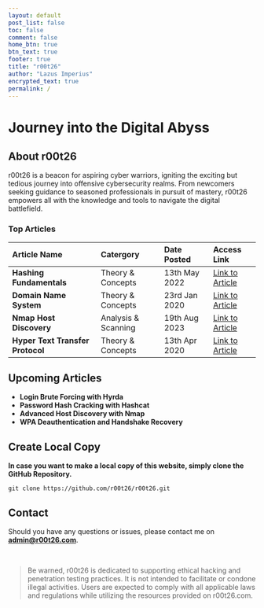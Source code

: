 ```yaml
---
layout: default
post_list: false
toc: false
comment: false
home_btn: true
btn_text: true
footer: true
title: "r00t26"
author: "Lazus Imperius"
encrypted_text: true
permalink: /
---
```


# Journey into the Digital Abyss


## About **r00t26**
r00t26 is a beacon for aspiring cyber warriors, igniting the exciting but tedious journey into offensive cybersecurity realms. From newcomers seeking guidance to seasoned professionals in pursuit of mastery, r00t26 empowers all with the knowledge and tools to navigate the digital battlefield. 



### Top Articles

| **Article Name** 		  	| **Catergory** 	| **Date Posted** | **Access Link**        				|
| :-----------     		  	| :--------     	| :------         | :--------------------- 				|
| **Hashing Fundamentals**  		| Theory & Concepts    	| 13th May 2022   |[Link to Article](/theory/hashing)			|
| **Domain Name System**  	  	| Theory & Concepts   	| 23rd Jan 2020   |[Link to Article](/theory/dns)			|
| **Nmap Host Discovery**   		| Analysis & Scanning   | 19th Aug 2023   |[Link to Article](/analysis/nmap-host-discovery)    	|
| **Hyper Text Transfer Protocol**	| Theory & Concepts   	| 13th Apr 2020   |[Link to Article](/theory/http) 			|



## Upcoming Articles

- **Login Brute Forcing with Hyrda**
- **Password Hash Cracking with Hashcat**
- **Advanced Host Discovery with Nmap**
- **WPA Deauthentication and Handshake Recovery**


## Create Local Copy
**In case you want to make a local copy of this website, simply clone the GitHub Repository.**

```
git clone https://github.com/r00t26/r00t26.git
```

## Contact
Should you have any questions or issues, please contact me on **admin@r00t26.com**. 

<br>

> Be warned, r00t26 is dedicated to supporting ethical hacking and penetration testing practices. It is not intended to facilitate or condone illegal activities. Users are expected to comply with all applicable laws and regulations while utilizing the resources provided on r00t26.com.
